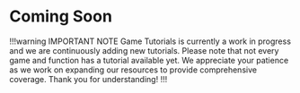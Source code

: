 # Coming Soon
!!!warning IMPORTANT NOTE
Game Tutorials is currently a work in progress and we are continuously adding new tutorials. Please note that not every game and function has a tutorial available yet. We appreciate your patience as we work on expanding our resources to provide comprehensive coverage. Thank you for understanding!
!!!